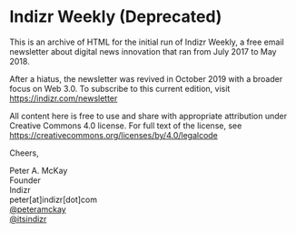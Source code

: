 # Indizr Weekly (Deprecated)

This is an archive of HTML for the initial run of Indizr Weekly, a free email newsletter about digital news innovation that ran from July 2017 to May 2018. 

After a hiatus, the newsletter was revived in October 2019 with a broader focus on Web 3.0. To subscribe to this current edition, visit https://indizr.com/newsletter

All content here is free to use and share with appropriate attribution under Creative Commons 4.0 license. For full text of the license, see https://creativecommons.org/licenses/by/4.0/legalcode

Cheers,         

Peter A. McKay      
Founder         
Indizr      
peter[at]indizr[dot]com     
<a href="https://twitter.com/peteramckay">@peteramckay</a>        
<a href="https://twitter.com/itsindizr">@itsindizr</a>        
